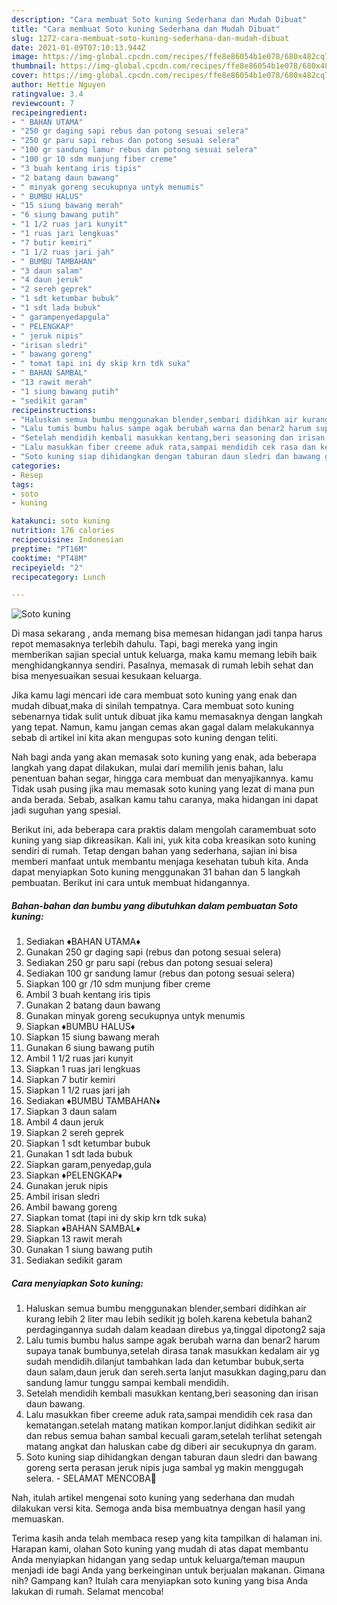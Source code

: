 ```yaml
---
description: "Cara membuat Soto kuning Sederhana dan Mudah Dibuat"
title: "Cara membuat Soto kuning Sederhana dan Mudah Dibuat"
slug: 1272-cara-membuat-soto-kuning-sederhana-dan-mudah-dibuat
date: 2021-01-09T07:10:13.944Z
image: https://img-global.cpcdn.com/recipes/ffe8e86054b1e078/680x482cq70/soto-kuning-foto-resep-utama.jpg
thumbnail: https://img-global.cpcdn.com/recipes/ffe8e86054b1e078/680x482cq70/soto-kuning-foto-resep-utama.jpg
cover: https://img-global.cpcdn.com/recipes/ffe8e86054b1e078/680x482cq70/soto-kuning-foto-resep-utama.jpg
author: Hettie Nguyen
ratingvalue: 3.4
reviewcount: 7
recipeingredient:
- " BAHAN UTAMA"
- "250 gr daging sapi rebus dan potong sesuai selera"
- "250 gr paru sapi rebus dan potong sesuai selera"
- "100 gr sandung lamur rebus dan potong sesuai selera"
- "100 gr 10 sdm munjung fiber creme"
- "3 buah kentang iris tipis"
- "2 batang daun bawang"
- " minyak goreng secukupnya untyk menumis"
- " BUMBU HALUS"
- "15 siung bawang merah"
- "6 siung bawang putih"
- "1 1/2 ruas jari kunyit"
- "1 ruas jari lengkuas"
- "7 butir kemiri"
- "1 1/2 ruas jari jah"
- " BUMBU TAMBAHAN"
- "3 daun salam"
- "4 daun jeruk"
- "2 sereh geprek"
- "1 sdt ketumbar bubuk"
- "1 sdt lada bubuk"
- " garampenyedapgula"
- " PELENGKAP"
- " jeruk nipis"
- "irisan sledri"
- " bawang goreng"
- " tomat tapi ini dy skip krn tdk suka"
- " BAHAN SAMBAL"
- "13 rawit merah"
- "1 siung bawang putih"
- "sedikit garam"
recipeinstructions:
- "Haluskan semua bumbu menggunakan blender,sembari didihkan air kurang lebih 2 liter mau lebih sedikit jg boleh.karena kebetula bahan2 perdagingannya sudah dalam keadaan direbus ya,tinggal dipotong2 saja"
- "Lalu tumis bumbu halus sampe agak berubah warna dan benar2 harum supaya tanak bumbunya,setelah dirasa tanak masukkan kedalam air yg sudah mendidih.dilanjut tambahkan lada dan ketumbar bubuk,serta daun salam,daun jeruk dan sereh.serta lanjut masukkan daging,paru dan sandung lamur tunggu sampai kembali mendidih."
- "Setelah mendidih kembali masukkan kentang,beri seasoning dan irisan daun bawang."
- "Lalu masukkan fiber creeme aduk rata,sampai mendidih cek rasa dan kematangan.setelah matang matikan kompor.lanjut didihkan sedikit air dan rebus semua bahan sambal kecuali garam,setelah terlihat setengah matang angkat dan haluskan cabe dg diberi air secukupnya dn garam."
- "Soto kuning siap dihidangkan dengan taburan daun sledri dan bawang goreng serta perasan jeruk nipis juga sambal yg makin menggugah selera. SELAMAT MENCOBA💛"
categories:
- Resep
tags:
- soto
- kuning

katakunci: soto kuning 
nutrition: 176 calories
recipecuisine: Indonesian
preptime: "PT16M"
cooktime: "PT48M"
recipeyield: "2"
recipecategory: Lunch

---
```



![Soto kuning](https://img-global.cpcdn.com/recipes/ffe8e86054b1e078/680x482cq70/soto-kuning-foto-resep-utama.jpg)

Di masa  sekarang , anda memang bisa memesan hidangan jadi tanpa harus repot memasaknya terlebih dahulu. Tapi, bagi mereka yang ingin memberikan sajian special untuk keluarga, maka kamu memang lebih baik menghidangkannya sendiri. Pasalnya, memasak di rumah lebih sehat dan bisa menyesuaikan sesuai kesukaan keluarga.

Jika kamu lagi mencari ide cara membuat soto kuning yang enak dan mudah dibuat,maka di sinilah tempatnya. Cara membuat soto kuning  sebenarnya tidak sulit untuk dibuat jika kamu memasaknya dengan langkah yang tepat. Namun, kamu jangan cemas akan gagal dalam melakukannya 
sebab di artikel ini kita akan mengupas soto kuning dengan teliti.  



Nah bagi anda yang akan memasak soto kuning yang enak, ada beberapa langkah yang dapat dilakukan, mulai dari memilih jenis bahan, lalu penentuan bahan segar, hingga cara membuat dan menyajikannya. kamu Tidak usah pusing jika mau memasak soto kuning yang lezat di mana pun anda berada. Sebab, asalkan kamu  tahu caranya, maka hidangan ini dapat jadi suguhan yang spesial.

Berikut ini, ada beberapa cara praktis  dalam mengolah caramembuat soto kuning yang siap dikreasikan. Kali ini, yuk kita coba kreasikan soto kuning sendiri di rumah. Tetap dengan bahan yang sederhana, sajian ini bisa memberi manfaat untuk membantu menjaga kesehatan tubuh kita. Anda dapat menyiapkan Soto kuning menggunakan 31 bahan dan 5 langkah pembuatan. Berikut ini cara untuk membuat hidangannya.

<!--inarticleads1-->

##### Bahan-bahan dan bumbu yang dibutuhkan dalam pembuatan Soto kuning:

1. Sediakan  ♦️BAHAN UTAMA♦️
1. Gunakan 250 gr daging sapi (rebus dan potong sesuai selera)
1. Sediakan 250 gr paru sapi (rebus dan potong sesuai selera)
1. Sediakan 100 gr sandung lamur (rebus dan potong sesuai selera)
1. Siapkan 100 gr /10 sdm munjung fiber creme
1. Ambil 3 buah kentang iris tipis
1. Gunakan 2 batang daun bawang
1. Gunakan  minyak goreng secukupnya untyk menumis
1. Siapkan  ♦️BUMBU HALUS♦️
1. Siapkan 15 siung bawang merah
1. Gunakan 6 siung bawang putih
1. Ambil 1 1/2 ruas jari kunyit
1. Siapkan 1 ruas jari lengkuas
1. Siapkan 7 butir kemiri
1. Siapkan 1 1/2 ruas jari jah
1. Sediakan  ♦️BUMBU TAMBAHAN♦️
1. Siapkan 3 daun salam
1. Ambil 4 daun jeruk
1. Siapkan 2 sereh geprek
1. Siapkan 1 sdt ketumbar bubuk
1. Gunakan 1 sdt lada bubuk
1. Siapkan  garam,penyedap,gula
1. Siapkan  ♦️PELENGKAP♦️
1. Gunakan  jeruk nipis
1. Ambil irisan sledri
1. Ambil  bawang goreng
1. Siapkan  tomat (tapi ini dy skip krn tdk suka)
1. Siapkan  ♦️BAHAN SAMBAL♦️
1. Siapkan 13 rawit merah
1. Gunakan 1 siung bawang putih
1. Sediakan sedikit garam




<!--inarticleads2-->

##### Cara menyiapkan Soto kuning:

1. Haluskan semua bumbu menggunakan blender,sembari didihkan air kurang lebih 2 liter mau lebih sedikit jg boleh.karena kebetula bahan2 perdagingannya sudah dalam keadaan direbus ya,tinggal dipotong2 saja
1. Lalu tumis bumbu halus sampe agak berubah warna dan benar2 harum supaya tanak bumbunya,setelah dirasa tanak masukkan kedalam air yg sudah mendidih.dilanjut tambahkan lada dan ketumbar bubuk,serta daun salam,daun jeruk dan sereh.serta lanjut masukkan daging,paru dan sandung lamur tunggu sampai kembali mendidih.
1. Setelah mendidih kembali masukkan kentang,beri seasoning dan irisan daun bawang.
1. Lalu masukkan fiber creeme aduk rata,sampai mendidih cek rasa dan kematangan.setelah matang matikan kompor.lanjut didihkan sedikit air dan rebus semua bahan sambal kecuali garam,setelah terlihat setengah matang angkat dan haluskan cabe dg diberi air secukupnya dn garam.
1. Soto kuning siap dihidangkan dengan taburan daun sledri dan bawang goreng serta perasan jeruk nipis juga sambal yg makin menggugah selera. - SELAMAT MENCOBA💛




Nah, itulah artikel mengenai  soto kuning  yang sederhana dan mudah dilakukan versi kita. Semoga anda bisa membuatnya dengan hasil yang memuaskan. 

Terima kasih anda telah membaca resep yang kita tampilkan di halaman ini. Harapan kami, olahan  Soto kuning yang mudah di atas dapat membantu Anda menyiapkan hidangan yang sedap untuk keluarga/teman maupun menjadi ide bagi Anda yang berkeinginan untuk berjualan makanan. Gimana nih? Gampang kan? Itulah cara menyiapkan soto kuning yang bisa Anda lakukan di rumah. Selamat mencoba!

